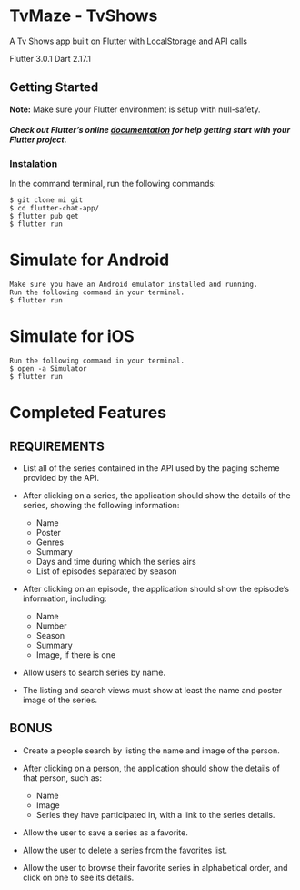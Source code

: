 # TvMaze - TvShows

A Tv Shows app built on Flutter with LocalStorage and API calls 

Flutter 3.0.1
Dart 2.17.1
## Getting Started
**Note:** Make sure your Flutter environment is setup with null-safety.

##### Check out Flutter’s online [documentation](https://docs.flutter.dev/) for help getting start with your Flutter project.

### Instalation

In the command terminal, run the following commands:

    $ git clone mi git
    $ cd flutter-chat-app/
    $ flutter pub get
    $ flutter run

# Simulate for Android

    Make sure you have an Android emulator installed and running.
    Run the following command in your terminal.
    $ flutter run

# Simulate for iOS

    Run the following command in your terminal.
    $ open -a Simulator
    $ flutter run

# Completed Features

## REQUIREMENTS

* List all of the series contained in the API used by the paging scheme provided by the API.

* After clicking on a series, the application should show the details of the series, showing the following information:
    * Name
    * Poster
    * Genres
    * Summary
    * Days and time during which the series airs
    * List of episodes separated by season

		
* After clicking on an episode, the application should show the episode’s information, including:
	* Name
	* Number
	* Season
	* Summary
	* Image, if there is one

						
* Allow users to search series by name.
* The listing and search views must show at least the name and poster image of the series.

## BONUS

* Create a people search by listing the name and image of the person.
* After clicking on a person, the application should show the details of that person, such as:
	* Name
	* Image
	* Series they have participated in, with a link to the series details.
    
	
* Allow the user to save a series as a favorite.
* Allow the user to delete a series from the favorites list.
* Allow the user to browse their favorite series in alphabetical order, and click on one to see its details.